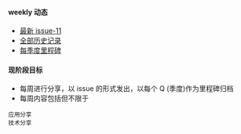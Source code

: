 #### weekly 动态
* [最新 issue-11](https://github.com/ProParty/weekly/issues/11)
* [全部历史记录](https://github.com/ProParty/weekly/issues?page=1&state=closed)
* [每季度里程碑](https://github.com/ProParty/weekly/milestones)

#### 现阶段目标
* 每周进行分享，以 issue 的形式发出，以每个 Q (季度)作为里程碑归档
* 每周内容包括但不限于

```
应用分享  
技术分享  
```
